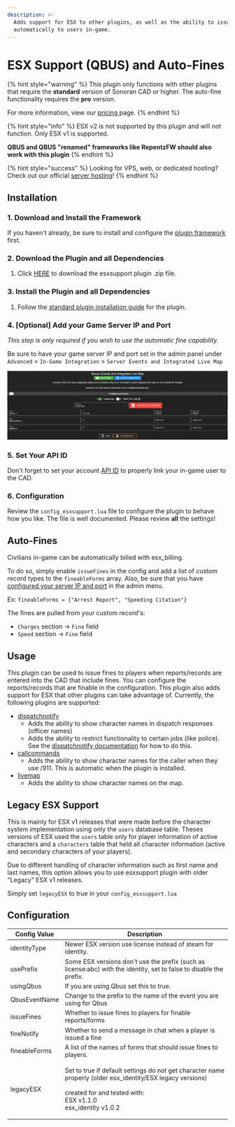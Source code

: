 ```yaml
---
description: >-
  Adds support for ESX to other plugins, as well as the ability to issue fines
  automatically to users in-game.
---
```


# ESX Support (QBUS) and Auto-Fines

{% hint style="warning" %}
This plugin only functions with other plugins that require the **standard** version of Sonoran CAD or higher. The auto-fine functionality requires the **pro** version.

For more information, view our [pricing ](../../../pricing/faq)page.
{% endhint %}

{% hint style="info" %}
ESX v2 is not supported by this plugin and will not function. Only ESX v1 is supported.

**QBUS and QBUS "renamed" frameworks like RepentzFW should also work with this plugin**
{% endhint %}

{% hint style="success" %}
Looking for VPS, web, or dedicated hosting? Check out our official [server hosting](../../../other-products/server-hosting.md)!
{% endhint %}

## Installation

### 1. Download and Install the Framework

If you haven't already, be sure to install and configure the [plugin framework](../framework-installation.md) first.

### 2. Download the Plugin and all Dependencies

1. Click [HERE](https://github.com/Sonoran-Software/sonoran\_esxsupport/releases/tag/latest) to download the esxsupport plugin .zip file.

### 3. Install the Plugin and all Dependencies

1. Follow the [standard plugin installation guide](../plugin-installation) for the plugin.

### 4. \[Optional] Add your Game Server IP and Port

_This step is only required if you wish to use the automatic fine capability._

Be sure to have your game server IP and port set in the admin panel under `Advanced` > `In-Game Integration` > `Server Events and Integrated Live Map`

![Sonoran CAD - Server IP and Port](<../../../.gitbook/assets/image (224).png>)

### 5. Set Your API ID

Don't forget to set your account [API ID](../../../sonoran-cad/api-integration/getting-started/setting-your-api-id.md) to properly link your in-game user to the CAD.

### 6. Configuration

Review the `config_esxsupport.lua` file to configure the plugin to behave how you like. The file is well documented. Please review **all** the settings!

## Auto-Fines

Civilians in-game can be automatically billed with esx\_billing.

To do so, simply enable `issueFines` in the config and add a list of custom record types to the `fineableForms` array. Also, be sure that you have [configured your server IP and port](esx-support.md#4-optional-add-your-game-server-ip-and-port) in the admin menu.

Ex: `fineableForms = {"Arrest Report", "Speeding Citation"}`

The fines are pulled from your custom record's:

* `Charges` section -> `Fine` field
* `Speed` section -> `Fine` field

## Usage

This plugin can be used to issue fines to players when reports/records are entered into the CAD that include fines. You can configure the reports/records that are finable in the configuration. This plugin also adds support for ESX that other plugins can take advantage of. Currently, the following plugins are supported:

* [dispatchnotify](dispatch-notify.md)
  * Adds the ability to show character names in dispatch responses (officer names)
  * Adds the ability to restrict functionality to certain jobs (like police). See the [dispatchnotify documentation](dispatch-notify.md) for how to do this.
* [callcommands](call-commands.md)
  * Adds the ability to show character names for the caller when they use /911. This is automatic when the plugin is installed.
* [livemap](live-map/)
  * Adds the ability to show character names on the map.

## Legacy ESX Support

This is mainly for ESX v1 releases that were made before the character system implementation using only the `users` database table. Theses versions of ESX used the `users` table only for player information of active characters and a `characters` table that held all character information (active and secondary characters of your players).



Due to different handling of character information such as first name and last names, this option allows you to use esxsupport plugin with older "Legacy" ESX v1 releases.



Simply set `legacyESX` to true in your `config_esxsupport.lua`

## Configuration

| Config Value  | Description                                                                                                                                                                                  |
| ------------- | -------------------------------------------------------------------------------------------------------------------------------------------------------------------------------------------- |
| identityType  | Newer ESX version use license instead of steam for identity.                                                                                                                                 |
| usePrefix     | Some ESX versions don't use the prefix (such as license:abc) with the identity, set to false to disable the prefix.                                                                          |
| usingQbus     | If you are using Qbus set this to true.                                                                                                                                                      |
| QbusEventName | Change to the prefix to the name of the event you are using for Qbus                                                                                                                         |
| issueFines    | Whether to issue fines to players for finable reports/forms                                                                                                                                  |
| fineNotify    | Whether to send a message in chat when a player is issued a fine                                                                                                                             |
| fineableForms | A list of the names of forms that should issue fines to players.                                                                                                                             |
| legacyESX     | <p>Set to true if default settings do not get character name properly (older esx_identity/ESX legacy versions)<br><br>created for and tested with:<br>ESX v1.1.0 <br>esx_identity v1.0.2</p> |
